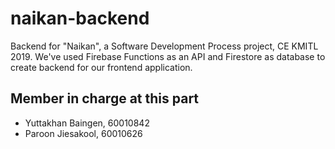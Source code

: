 # naikan-backend
Backend for "Naikan", a Software Development Process project, CE KMITL 2019. We've used Firebase Functions as an API and Firestore as database to create backend for our frontend application.

## Member in charge at this part
- Yuttakhan Baingen, 60010842
- Paroon Jiesakool, 60010626
